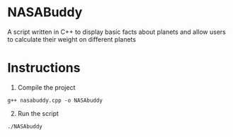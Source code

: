 # NASABuddy
A script written in C++ to display basic facts about planets and allow users to calculate their weight on different planets

# Instructions
1. Compile the project
```
g++ nasabuddy.cpp -o NASAbuddy
```
2. Run the script
```
./NASAbuddy
```
